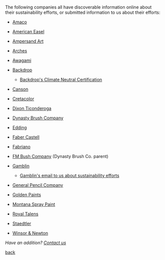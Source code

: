The following companies all have discoverable information online about their
sustainability efforts, or submitted information to us about their efforts:

- [Amaco](https://s3.amazonaws.com/amacobrent/section_images/attachments/2934/original_Socially_Responsible_Manufacturing_.pdf?1433186740)

- [American Easel](https://americaneasel.com/about-us.aspx)

- [Ampersand Art](https://ampersandart.com/we-care-about-the-environment.php)

- [Arches](https://arches-papers.com/arches-vs-sustainable-development/)

- [Awagami](https://awagami.com/pages/about-us)

- [Backdrop](https://www.backdrophome.com/pages/about)
  - [Backdrop's Climate Neutral Certification](https://www.climateneutral.org/brand/backdrop)

- [Canson](https://en.canson.com/commitments/combating-climate-change)

- [Cretacolor](https://www.cretacolor.com/en/passion-en/umweltschutz/)

- [Dixon Ticonderoga](https://dixonticonderogacompany.com/terracycle/)

- [Dynasty Brush Company](https://dynastybrush.com/company/)

- [Edding](https://www.edding.com/company/sustainability/environment/)

- [Faber Castell](https://www.fabercastell.com/pages/sustainability)

- [Fabriano](https://www.fabriano.com/en/326/ecology)

- [FM Bush Company](https://www.fmbrush.com/company/) (Dynasty Brush Co. parent)

- [Gamblin](https://gamblincolors.com/reclaimed-earth-colors/)
  - [Gamblin's email to us about sustainability efforts](./gamblin.txt)

- [General Pencil Company](https://www.generalpencil.com/values.html)

- [Golden Paints](https://goldenpaints.com/healthsafety_health_index)

- [Montana Spray Paint](https://www.montana-cans.com/en/safety-environment)

- [Royal Talens](https://www.royaltalens.com/en/about-us/sustainability/)

- [Staedtler](https://www.staedtler.com/intl/en/company/about-staedtler/sustainability-and-protection-of-the-environment/)

- [Winsor & Newton](https://www.winsornewton.com/na/heritage/our-ethics/)

_Have an addition?_ <a href="mailto:ourcityourmayor@gmail.com?Subject=Addition%20to%20statements%20database">_Contact us_</a> 

[back](./)
